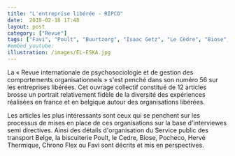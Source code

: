 ```yaml
---
title: "L'entreprise libérée - RIPCO"
date:  2018-02-18 17:48
layout: post
category: ["Revue"]
tags: ["Favi", "Poult", "Buurtzorg", "Isaac Getz", "Le Cèdre", "Biose", "Pocheco", "groupe Hervé", "Michel Hervé", "ChronoFlex", "Semco"]
#embed_youtube:
illustration: /images/EL-ESKA.jpg
---
```


La « Revue internationale de psychosociologie et de gestion des comportements organisationnels » s'est penché dans son numéro 56 sur les entreprises libérées. Cet ouvrage collectif constitué de 12 articles brosse un portrait relativement fidèle de la diversité des expériences réalisées en france et en belgique autour des organisations libérées.

Les articles les plus intéressants sont ceux qui se penchent sur les processus de mises en place de ces organisations sur la base d'interviewes semi directives. Ainsi des détails d'organisation du Service public des transport Belge, la biscuiterie Poult, le Cedre, Biose, Pocheco, Hervé Thermique, Chrono Flex ou Favi sont décrits et mis en perspectives.
